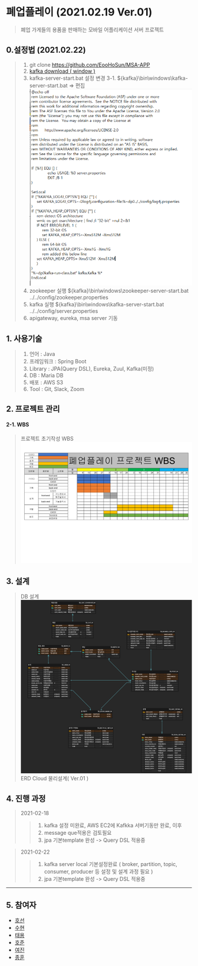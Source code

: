폐업플레이 (2021.02.19 Ver.01)
=============
> 폐업 가게들의 용품을 판매하는 모바일 어플리케이션 서버 프로젝트



## 0.설정법 (2021.02.22)
> 1. git clone https://github.com/EooHoSun/MSA-APP
> 2. [kafka download ( window )][kafka]
> 3. kafka-server-start.bat 설정 변경
> 3-1. ${kafka}\bin\windows\kafka-server-start.bat => 편집
> ![ex_screenshot](./kafka%20설정변경.png)
> 4. zookeeper 실행 ${kafka}\bin\windows\zookeeper-server-start.bat ../../config/zookeeper.properties
> 5. kafka 실행 ${kafka}\bin\windows\kafka-server-start.bat ../../config/server.properties
> 6. apigateway, eureka, msa server 기동

[kafka]: https://downloads.apache.org/kafka/2.7.0/kafka_2.12-2.7.0.tgz


## 1. 사용기술
> 1. 언어 : Java
> 2. 프레임워크 : Spring Boot
> 3. Library : JPA(Query DSL), Eureka, Zuul, Kafka(미정)
> 4. DB : Maria DB
> 5. 배포 : AWS S3
> 6. Tool : Git, Slack, Zoom

## 2. 프로젝트 관리

#### 2-1. WBS
> 프로젝트 초기작성 WBS
![ex_screenshot](./WBS.jpg)




## 3. 설계
 
> DB 설계
![ex_screenshot](./DB설계.png)
>ERD Cloud 물리설계( Ver.01 )



## 4. 진행 과정 
> 2021-02-18
>> 1. kafka 설정 미완료, AWS EC2에 Kafkka 서버기동만 완료, 이후 
>> 2. message que적용은 검토필요
>> 3. jpa 기본template 완성 -> Query DSL 적용중

> 2021-02-22
>> 1. kafka server local 기본설정완료 ( broker, partition, topic, consumer, producer 등 설정 및 설계 과정 필요 )
>> 3. jpa 기본template 완성 -> Query DSL 적용중


***
## 5. 참여자
- [호선][eoohosun]
- [수현][eoohosun]
- [태용][eoohosun]
- [호준][eoohosun]
- [여진][yeojin]
- [종훈][eoohosun]


[eoohosun]: https://github.com/EooHoSun
[yeojin]: https://github.com/YeojinJeon
